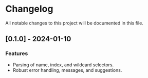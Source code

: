 # Changelog

All notable changes to this project will be documented in this file.

## [0.1.0] - 2024-01-10

### Features

- Parsing of name, index, and wildcard selectors.
- Robust error handling, messages, and suggestions.
